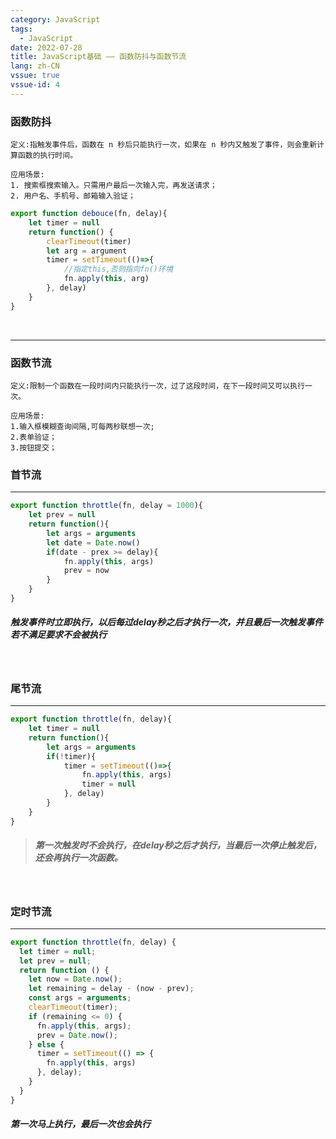 ```yaml
---
category: JavaScript
tags:
  - JavaScript
date: 2022-07-28
title: JavaScript基础 —— 函数防抖与函数节流
lang: zh-CN
vssue: true
vssue-id: 4
---
```

### 函数防抖
`定义:指触发事件后，函数在 n 秒后只能执行一次，如果在 n 秒内又触发了事件，则会重新计算函数的执行时间。`
```
应用场景:
1. 搜索框搜索输入。只需用户最后一次输入完，再发送请求；
2. 用户名、手机号、邮箱输入验证；
```
```javascript
export function debouce(fn, delay){
	let timer = null
	return function() {
		clearTimeout(timer)
		let arg = argument
		timer = setTimeout(()=>{
			//指定this,否则指向fn()环境
			fn.apply(this, arg)
		}, delay)
	}
}
```
<br/>

***
### 函数节流
`定义:限制一个函数在一段时间内只能执行一次，过了这段时间，在下一段时间又可以执行一次。`
```
应用场景:
1.输入框模糊查询间隔,可每两秒联想一次;
2.表单验证；
3.按钮提交；
```
### 首节流
***
```javascript
export function throttle(fn, delay = 1000){
	let prev = null
	return function(){
		let args = arguments
		let date = Date.now()
		if(date - prex >= delay){
			fn.apply(this, args)
			prev = now
		}
	}
}
```
 ##### 触发事件时立即执行，以后每过delay秒之后才执行一次，并且最后一次触发事件若不满足要求不会被执行
<br/>

### 尾节流
***

```javascript
export function throttle(fn, delay){
	let timer = null
	return function(){
		let args = arguments
		if(!timer){
			timer = setTimeout(()=>{
				fn.apply(this, args)
				timer = null
			}, delay)
		}
	}
}
```
> ##### 第一次触发时不会执行，在delay秒之后才执行，当最后一次停止触发后，还会再执行一次函数。
<br/>

### 定时节流
***

```javascript
export function throttle(fn, delay) {
  let timer = null;
  let prev = null;
  return function () {
    let now = Date.now();
    let remaining = delay - (now - prev);
    const args = arguments;
    clearTimeout(timer);
    if (remaining <= 0) {
      fn.apply(this, args);
      prev = Date.now();
    } else {
      timer = setTimeout(() => {
        fn.apply(this, args)
      }, delay);
    }
  }
}

```
##### 第一次马上执行，最后一次也会执行
